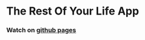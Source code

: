 # The Rest Of Your Life App

### Watch on [github pages](https://sden4.github.io/the_rest_of_your_life)
